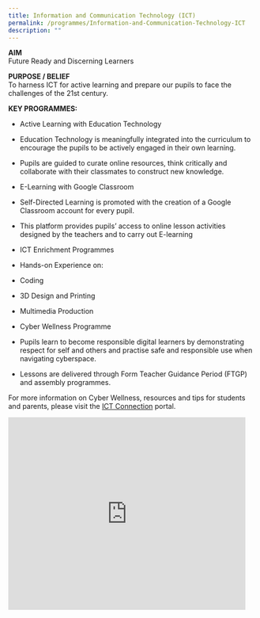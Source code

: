 ```yaml
---
title: Information and Communication Technology (ICT)
permalink: /programmes/Information-and-Communication-Technology-ICT
description: ""
---
```

**AIM**  
Future Ready and Discerning Learners  
  
**PURPOSE / BELIEF**  
To harness ICT for active learning and prepare our pupils to face the challenges of the 21st century.  
  
**KEY PROGRAMMES:**  

*   Active Learning with Education Technology  
    

*   Education Technology is meaningfully integrated into the curriculum to encourage the pupils to be actively engaged in their own learning.
*   Pupils are guided to curate online resources, think critically and collaborate with their classmates to construct new knowledge.

*   E-Learning with Google Classroom  
    

*   Self-Directed Learning is promoted with the creation of a Google Classroom account for every pupil.
*   This platform provides pupils’ access to online lesson activities designed by the teachers and to carry out E-learning

*   ICT Enrichment Programmes  
    

*   Hands-on Experience on:
*   Coding
*   3D Design and Printing
*   Multimedia Production

*   Cyber Wellness Programme  
    

*   Pupils learn to become responsible digital learners by demonstrating respect for self and others and practise safe and responsible use when navigating cyberspace.
*   Lessons are delivered through Form Teacher Guidance Period (FTGP) and assembly programmes.

  
For more information on Cyber Wellness, resources and tips for students and parents, please visit the&nbsp;[ICT Connection](http://ictconnection.moe.edu.sg/cyber-wellness/for-parents)&nbsp;portal.

<iframe allowfullscreen="true" height="389" width="480" frameborder="0" src="https://docs.google.com/presentation/d/e/2PACX-1vSs_sTnWaqJjvC3vp7M7bYrGMAFMJxvABkAZeUFFan1C4uS5bbllux_j_Rj_k-VvXnLbEL5lKvHOUiF/embed?start=false&amp;loop=false&amp;delayms=3000"></iframe>